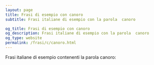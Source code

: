 ```yaml
---
layout: page
title: Frasi di esempio con canoro 
subtitle: Frasi italiane di esempio con la parola  canoro

og_title: Frasi di esempio con canoro 
og_description: Frasi italiane di esempio con la parola  canoro
og_type: website
permalink: /frasi/c/canoro.html
---
```


Frasi italiane di esempio contenenti la parola canoro:


